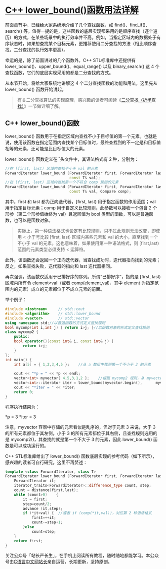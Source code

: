 # [C++ lower_bound()函数用法详解](http://c.biancheng.net/view/7521.html)

前面章节中，已经给大家系统地介绍了几个查找函数，如 find()、find_if()、search() 等。值得一提的是，这些函数的底层实现都采用的是顺序查找（逐个遍历）的方式，在某些场景中的执行效率并不高。例如，当指定区域内的数据处于有序状态时，如果想查找某个目标元素，更推荐使用二分查找的方法（相比顺序查找，二分查找的执行效率更高）。

幸运的是，除了前面讲过的几个函数外，C++ STL标准库中还提供有 lower_bound()、upper_bound()、equal_range() 以及 binary_search() 这 4 个查找函数，它们的底层实现采用的都是二分查找的方式。

从本节开始，将给大家系统地讲解这 4 个二分查找函数的功能和用法，这里先从 lower_bound() 函数开始讲起。

> 有关二分查找算法的实现原理，感兴趣的读者可阅读《[二分查找（折半查找）](http://c.biancheng.net/view/3428.html)》一节做详细了解。

## C++ lower_bound()函数

lower_bound() 函数用于在指定区域内查找不小于目标值的第一个元素。也就是说，使用该函数在指定范围内查找某个目标值时，最终查找到的不一定是和目标值相等的元素，还可能是比目标值大的元素。

lower_bound() 函数定义在``头文件中，其语法格式有 2 种，分别为：

```cpp
//在 [first, last) 区域内查找不小于 val 的元素
ForwardIterator lower_bound (ForwardIterator first, ForwardIterator last,
                             const T& val);
//在 [first, last) 区域内查找第一个不符合 comp 规则的元素
ForwardIterator lower_bound (ForwardIterator first, ForwardIterator last,
                             const T& val, Compare comp);
```

其中，first 和 last 都为正向迭代器，[first, last) 用于指定函数的作用范围；val 用于指定目标元素；comp 用于自定义比较规则，此参数可以接收一个包含 2 个形参（第二个形参值始终为 val）且返回值为 bool 类型的函数，可以是普通函数，也可以是函数对象。

> 实际上，第一种语法格式也设定有比较规则，只不过此规则无法改变，即使用 < 小于号比较 [first, last) 区域内某些元素和 val 的大小，直至找到一个不小于 val 的元素。这也意味着，如果使用第一种语法格式，则 [first,last) 范围的元素类型必须支持 < 运算符。

此外，该函数还会返回一个正向迭代器，当查找成功时，迭代器指向找到的元素；反之，如果查找失败，迭代器的指向和 last 迭代器相同。

再次强调，该函数仅适用于已排好序的序列。所谓“已排好序”，指的是 [first, last) 区域内所有令 element<val（或者 comp(element,val)，其中 element 为指定范围内的元素）成立的元素都位于不成立元素的前面。

举个例子：

```cpp
#include <iostream>     // std::cout
#include <algorithm>    // std::lower_bound
#include <vector>       // std::vector
using namespace std;//以普通函数的方式定义查找规则
bool mycomp(int i,int j) { return i>j; }//以函数对象的形式定义查找规则
class mycomp2 {
    public:    
    bool operator()(const int& i, const int& j) {        
        return i>j;    
    }
};
int main() {    
    int a[5] = { 1,2,3,4,5 };    //从 a 数组中找到第一个不小于 3 的元素    
                                                                                 	int *p = lower_bound(a, a + 5, 3);    
    cout << "*p = " << *p << endl;    
    vector<int> myvector{ 4,5,3,1,2 };    //根据 mycomp2 规则，从 myvector 容器中找到第一个违背 mycomp2 规则的元素    
    vector<int>::iterator iter = lower_bound(myvector.begin(), 		myvector.end(),3,mycomp2());    
    cout << "*iter = " << *iter;    
    return 0;
}
```

程序执行结果为：

*p = 3
*iter = 3

注意，myvector 容器中存储的元素看似是乱序的，但对于元素 3 来说，大于 3 的所有元素都位于其左侧，小于 3 的所有元素都位于其右侧，且查找规则选用的是 mycomp2()，其查找的就是第一个不大于 3 的元素，因此 lower_bound() 函数是可以成功运行的。

C++ STL标准库给出了 lower_bound() 函数底层实现的参考代码（如下所示），感兴趣的读者可自行研究，这里不再赘述：

```cpp
template <class ForwardIterator, class T>
ForwardIterator lower_bound (ForwardIterator first, ForwardIterator last, const T& val){    
    ForwardIterator it;    
    iterator_traits<ForwardIterator>::difference_type count, step;    
    count = distance(first,last);    
    while (count>0)    {        
        it = first; 
        step=count/2; 
        advance (it,step);        
        if (*it<val) {  //或者 if (comp(*it,val))，对应第 2 种语法格式            
            first=++it;            
            count-=step+1;        
        }else 
            count=step;    
    }    
    return first;
}
```

关注公众号「站长严长生」，在手机上阅读所有教程，随时随地都能学习。本公众号由[C语言中文网站长](http://c.biancheng.net/view/8092.html)亲自运营，长期更新，坚持原创。
